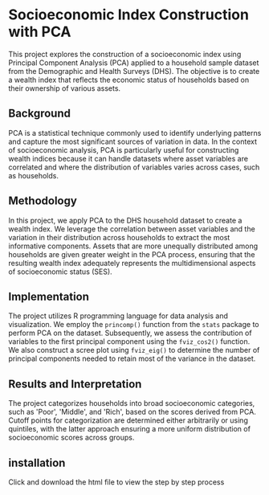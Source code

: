 # Socioeconomic Index Construction with PCA

This project explores the construction of a socioeconomic index using Principal Component Analysis (PCA) applied to a household sample dataset from the Demographic and Health Surveys (DHS). The objective is to create a wealth index that reflects the economic status of households based on their ownership of various assets.

## Background

PCA is a statistical technique commonly used to identify underlying patterns and capture the most significant sources of variation in data. In the context of socioeconomic analysis, PCA is particularly useful for constructing wealth indices because it can handle datasets where asset variables are correlated and where the distribution of variables varies across cases, such as households.

## Methodology

In this project, we apply PCA to the DHS household dataset to create a wealth index. We leverage the correlation between asset variables and the variation in their distribution across households to extract the most informative components. Assets that are more unequally distributed among households are given greater weight in the PCA process, ensuring that the resulting wealth index adequately represents the multidimensional aspects of socioeconomic status (SES).

## Implementation

The project utilizes R programming language for data analysis and visualization. We employ the `princomp()` function from the `stats` package to perform PCA on the dataset. Subsequently, we assess the contribution of variables to the first principal component using the `fviz_cos2()` function. We also construct a scree plot using `fviz_eig()` to determine the number of principal components needed to retain most of the variance in the dataset.

## Results and Interpretation

The project categorizes households into broad socioeconomic categories, such as 'Poor', 'Middle', and 'Rich', based on the scores derived from PCA. Cutoff points for categorization are determined either arbitrarily or using quintiles, with the latter approach ensuring a more uniform distribution of socioeconomic scores across groups.

## installation
Click and download the html file to view the step by step process

